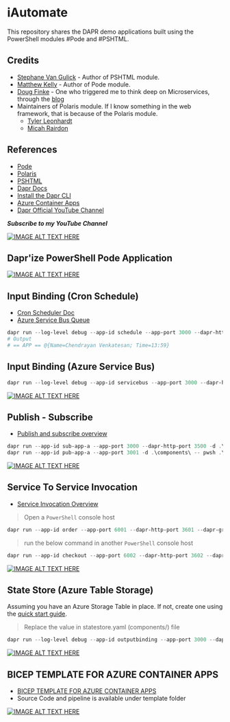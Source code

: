 # iAutomate

This repository shares the DAPR demo applications built using the PowerShell modules #Pode and #PSHTML. 


## Credits 

- [Stephane Van Gulick](https://github.com/Stephanevg) - Author of PSHTML module. 
- [Matthew Kelly](https://github.com/Badgerati) - Author of Pode module. 
- [Doug Finke](https://github.com/dfinke) - One who triggered me to think deep on Microservices, through the [blog](https://dfinke.github.io/powershell,%20docker,%20pode/2020/08/01/PowerShell-Microservice-Hello-World.html)
- Maintainers of Polaris module. If I know something in the web framework, that is because of the Polaris module. 
    - [Tyler Leonhardt](https://twitter.com/TylerLeonhardt)
    - [Micah Rairdon](https://twitter.com/tiberriver256)

## References

- [Pode](https://github.com/Badgerati/Pode)
- [Polaris](https://github.com/powershell/polaris)
- [PSHTML](https://github.com/Stephanevg/PSHTML)
- [Dapr Docs](https://dapr.io/)
- [Install the Dapr CLI](https://docs.dapr.io/getting-started/install-dapr-cli/)
- [Azure Container Apps](https://azure.microsoft.com/en-in/pricing/details/container-apps/)
- [Dapr Official YouTube Channel](https://www.youtube.com/channel/UCtpSQ9BLB_3EXdWAUQYwnRA)

***Subscribe to my YouTube Channel***

[![IMAGE ALT TEXT HERE](https://img.youtube.com/vi/BrEgBBBCLGA/0.jpg)](https://www.youtube.com/watch?v=BrEgBBBCLGA)

## Dapr'ize PowerShell Pode Application

[![IMAGE ALT TEXT HERE](https://img.youtube.com/vi/TtaOfeUaNHM/0.jpg)](https://www.youtube.com/watch?v=TtaOfeUaNHM)

## Input Binding (Cron Schedule)

- [Cron Scheduler Doc](https://docs.dapr.io/reference/components-reference/supported-bindings/cron/)
- [Azure Service Bus Queue](https://docs.dapr.io/reference/components-reference/supported-bindings/servicebusqueues/)

```PowerShell
dapr run --log-level debug --app-id schedule --app-port 3000 --dapr-http-port 3500 --dapr-grpc-port 60002 --components-path .\components\  -- pwsh .\input-binding\scheduler\app.ps1
# Output
# == APP == @{Name=Chendrayan Venkatesan; Time=13:59}
```

## Input Binding (Azure Service Bus)

```PowerShell
dapr run --log-level debug --app-id servicebus --app-port 3000 --dapr-http-port 3500 --dapr-grpc-port 60002 --components-path .\components\  -- pwsh .\input-binding\azure-service-bus\app.ps1
```

[![IMAGE ALT TEXT HERE](https://img.youtube.com/vi/Eeg9TFKBw08/0.jpg)](https://www.youtube.com/watch?v=Eeg9TFKBw08)

## Publish - Subscribe

- [Publish and subscribe overview](https://docs.dapr.io/developing-applications/building-blocks/pubsub/pubsub-overview/)

```PowerShell
dapr run --app-id sub-app-a --app-port 3000 --dapr-http-port 3500 -d .\components\ -- pwsh .\publish-subscribe\sub-app-a.ps1
dapr run --app-id pub-app-a --app-port 3001 -d .\components\ -- pwsh .\publish-subscribe\pub-app-a.ps1
```

[![IMAGE ALT TEXT HERE](https://img.youtube.com/vi/xF8x9HoFYSs/0.jpg)](https://www.youtube.com/watch?v=xF8x9HoFYSs)

## Service To Service Invocation

- [Service Invocation Overview](https://docs.dapr.io/developing-applications/building-blocks/service-invocation/service-invocation-overview/)

> Open a `PowerShell` console host

```PowerShell
dapr run --app-id order --app-port 6001 --dapr-http-port 3601 --dapr-grpc-port 60001 -- pwsh .\service-to-service-invocation\order\app.ps1
```

> run the below command in another `PowerShell` console host

```PowerShell
dapr run --app-id checkout --app-port 6002 --dapr-http-port 3602 --dapr-grpc-port 60002 -- pwsh .\service-to-service-invocation\checkout\app.ps1
```

[![IMAGE ALT TEXT HERE](https://img.youtube.com/vi/804U-u0gx84/0.jpg)](https://www.youtube.com/watch?v=804U-u0gx84)

## State Store (Azure Table Storage)

Assuming you have an Azure Storage Table in place. If not, create one using the [quick start guide](https://docs.microsoft.com/en-us/azure/storage/tables/table-storage-quickstart-portal).

> Replace the value in statestore.yaml (components/) file

```PowerShell
dapr run --log-level debug --app-id outputbinding --app-port 3000 --dapr-http-port 3500 --dapr-grpc-port 60002 --components-path .\components\ -- pwsh .\output-binding\app\app.ps1
```

[![IMAGE ALT TEXT HERE](https://img.youtube.com/vi/2bdYO89usmE/0.jpg)](https://www.youtube.com/watch?v=2bdYO89usmE)

## BICEP TEMPLATE FOR AZURE CONTAINER APPS

- [BICEP TEMPLATE FOR AZURE CONTAINER APPS](https://about-powershell.com/blog/bicep-template-for-azure-container-apps/)
- Source Code and pipeline is available under template folder

[![IMAGE ALT TEXT HERE](https://img.youtube.com/vi/tcFBzkf3hLo/0.jpg)](https://www.youtube.com/watch?v=tcFBzkf3hLo)
